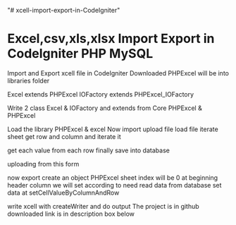 "# xcell-import-export-in-CodeIgniter"

Excel,csv,xls,xlsx Import Export in CodeIgniter PHP MySQL
===========================================================

Import and Export xcell file in CodeIgniter
Downloaded PHPExcel will be into libraries folder

Excel extends PHPExcel
IOFactory extends PHPExcel_IOFactory

Write 2 class Excel & IOFactory  and extends from Core PHPExcel & PHPExcel

Load the library PHPExcel & excel
Now import
upload file 
load file
iterate sheet 
get row and column
and iterate it

get each value from each row
finally save into database

uploading from this form

now export
create an object PHPExcel
sheet index will be 0 at beginning
header column we will set according to need
read data from database
set data at setCellValueByColumnAndRow

write xcell with createWriter
and do output
The project is in github
downloaded link is in description box below


